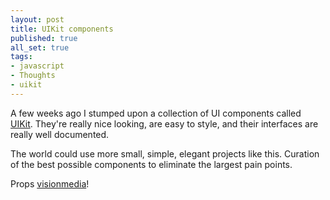 ```yaml
---
layout: post
title: UIKit components
published: true
all_set: true
tags:
- javascript
- Thoughts
- uikit
---
```


A few weeks ago I stumped upon a collection of UI components called
[UIKit](http://visionmedia.github.com/uikit/). They're really nice
looking, are easy to style, and their interfaces are really well documented.

The world could use more small, simple, elegant projects like this. Curation
of the best possible components to eliminate the largest pain points.

Props [visionmedia](https://github.com/visionmedia)!

